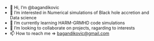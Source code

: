 - 👋 Hi, I’m @bagandikovic
- 👀 I’m interested in Numerical simulations of Black hole accretion and Data science
- 🌱 I’m currently learning HARM-GRMHD code simulations
- 💞️ I’m looking to collaborate on projects, ragarding to interests
- 📫 How to reach me => bagandikovic@gmail.com

<!---
bagandikovic/bagandikovic is a ✨ special ✨ repository because its `README.md` (this file) appears on your GitHub profile.
You can click the Preview link to take a look at your changes.
--->
